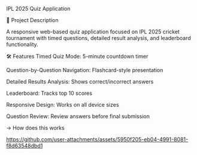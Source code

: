 IPL 2025 Quiz Application

📝 Project Description

A responsive web-based quiz application focused on IPL 2025 cricket tournament with timed questions, detailed result analysis, and leaderboard functionality.

🛠️ Features
Timed Quiz Mode: 5-minute countdown timer

Question-by-Question Navigation: Flashcard-style presentation

Detailed Results Analysis: Shows correct/incorrect answers

Leaderboard: Tracks top 10 scores

Responsive Design: Works on all device sizes

Question Review: Review answers before final submission

-> How does this works


https://github.com/user-attachments/assets/5950f205-eb04-4991-8081-f8d63548dbd1

